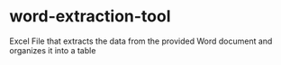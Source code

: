 # word-extraction-tool
Excel File that extracts the data from the provided Word document and organizes it into a table
